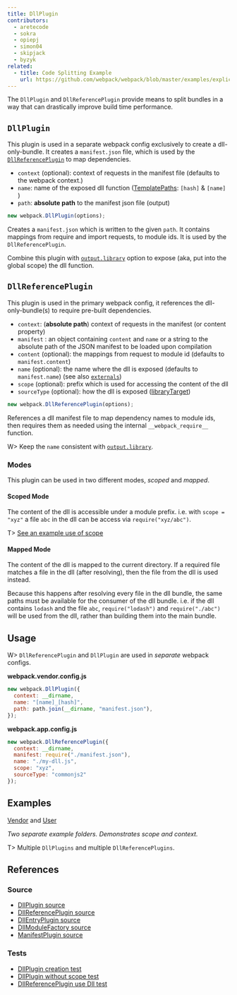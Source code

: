 ```yaml
---
title: DllPlugin
contributors:
  - aretecode
  - sokra
  - opiepj
  - simon04
  - skipjack
  - byzyk
related:
  - title: Code Splitting Example
    url: https://github.com/webpack/webpack/blob/master/examples/explicit-vendor-chunk/README.md
---
```


The `DllPlugin` and `DllReferencePlugin` provide means to split bundles in a way that can drastically improve build time performance.


## `DllPlugin`

This plugin is used in a separate webpack config exclusively to create a dll-only-bundle. It creates a `manifest.json` file, which is used by the [`DllReferencePlugin`](/plugins/dll-plugin#dllreferenceplugin) to map dependencies.

* `context` (optional): context of requests in the manifest file (defaults to the webpack context.)
* `name`: name of the exposed dll function ([TemplatePaths](https://github.com/webpack/webpack/blob/master/lib/TemplatedPathPlugin.js): `[hash]` & `[name]` )
* `path`: **absolute path** to the manifest json file (output)

```javascript
new webpack.DllPlugin(options);
```

Creates a `manifest.json` which is written to the given `path`. It contains mappings from require and import requests, to module ids. It is used by the `DllReferencePlugin`.

Combine this plugin with [`output.library`](/configuration/output/#output-library) option to expose (aka, put into the global scope) the dll function.


## `DllReferencePlugin`

This plugin is used in the primary webpack config, it references the dll-only-bundle(s) to require pre-built dependencies.

* `context`: (**absolute path**) context of requests in the manifest (or content property)
* `manifest` : an object containing `content` and `name` or a string to the absolute path of the JSON manifest to be loaded upon compilation
* `content` (optional): the mappings from request to module id (defaults to `manifest.content`)
* `name` (optional): the name where the dll is exposed (defaults to `manifest.name`) (see also [`externals`](/configuration/externals/))
* `scope` (optional): prefix which is used for accessing the content of the dll
* `sourceType` (optional): how the dll is exposed ([libraryTarget](/configuration/output/#output-librarytarget))

```javascript
new webpack.DllReferencePlugin(options);
```

References a dll manifest file to map dependency names to module ids, then requires them as needed using the internal `__webpack_require__` function.

W> Keep the `name` consistent with [`output.library`](/configuration/output/#output-library).


### Modes

This plugin can be used in two different modes, _scoped_ and _mapped_.

#### Scoped Mode

The content of the dll is accessible under a module prefix. i.e. with `scope = "xyz"` a file `abc` in the dll can be access via `require("xyz/abc")`.

T> [See an example use of scope](https://github.com/webpack/webpack/tree/master/examples/dll-user)

#### Mapped Mode

The content of the dll is mapped to the current directory. If a required file matches a file in the dll (after resolving), then the file from the dll is used instead.

Because this happens after resolving every file in the dll bundle, the same paths must be available for the consumer of the dll bundle. i.e. if the dll contains `lodash` and the file `abc`, `require("lodash")` and `require("./abc")` will be used from the dll, rather than building them into the main bundle.


## Usage

W> `DllReferencePlugin` and `DllPlugin` are used in _separate_ webpack configs.

**webpack.vendor.config.js**

```javascript
new webpack.DllPlugin({
  context: __dirname,
  name: "[name]_[hash]",
  path: path.join(__dirname, "manifest.json"),
});
```

**webpack.app.config.js**

```javascript
new webpack.DllReferencePlugin({
  context: __dirname,
  manifest: require("./manifest.json"),
  name: "./my-dll.js",
  scope: "xyz",
  sourceType: "commonjs2"
});
```


## Examples

[Vendor](https://github.com/webpack/webpack/tree/master/examples/dll) and [User](https://github.com/webpack/webpack/tree/master/examples/dll-user)

_Two separate example folders. Demonstrates scope and context._

T> Multiple `DllPlugins` and multiple `DllReferencePlugins`.


## References

### Source

* [DllPlugin source](https://github.com/webpack/webpack/blob/master/lib/DllPlugin.js)
* [DllReferencePlugin source](https://github.com/webpack/webpack/blob/master/lib/DllReferencePlugin.js)
* [DllEntryPlugin source](https://github.com/webpack/webpack/blob/master/lib/DllEntryPlugin.js)
* [DllModuleFactory source](https://github.com/webpack/webpack/blob/master/lib/DllModuleFactory.js)
* [ManifestPlugin source](https://github.com/webpack/webpack/blob/master/lib/LibManifestPlugin.js)

### Tests

* [DllPlugin creation test](https://github.com/webpack/webpack/blob/master/test/configCases/dll-plugin/0-create-dll/webpack.config.js)
* [DllPlugin without scope test](https://github.com/webpack/webpack/blob/master/test/configCases/dll-plugin/2-use-dll-without-scope/webpack.config.js)
* [DllReferencePlugin use Dll test](https://github.com/webpack/webpack/tree/master/test/configCases/dll-plugin)
